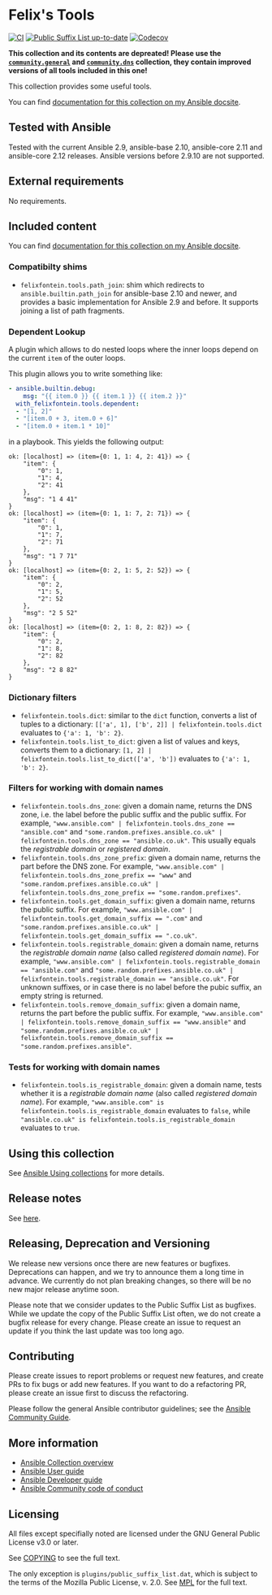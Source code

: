 # Felix's Tools
[![CI](https://github.com/felixfontein/ansible-tools/workflows/CI/badge.svg?branch=main)](https://github.com/felixfontein/ansible-tools/actions?query=workflow%3A%22CI%22+branch%3Amain)
[![Public Suffix List up-to-date](https://github.com/felixfontein/ansible-tools/workflows/Check%20for%20Public%20Suffix%20List%20updates/badge.svg?branch=main)](https://github.com/felixfontein/ansible-tools/actions?query=workflow%3A%22Check+for+Public+Suffix+List+updates%22+branch%3Amain)
[![Codecov](https://img.shields.io/codecov/c/github/felixfontein/ansible-tools)](https://codecov.io/gh/felixfontein/ansible-tools)

**This collection and its contents are depreated! Please use the [`community.general`](https://galaxy.ansible.com/community/general) and [`community.dns`](https://galaxy.ansible.com/community/dns) collection, they contain improved versions of all tools included in this one!**

This collection provides some useful tools.

You can find [documentation for this collection on my Ansible docsite](https://ansible.fontein.de/collections/felixfontein/tools/).

## Tested with Ansible

Tested with the current Ansible 2.9, ansible-base 2.10, ansible-core 2.11 and ansible-core 2.12 releases. Ansible versions before 2.9.10 are not supported.

## External requirements

No requirements.

## Included content

You can find [documentation for this collection on my Ansible docsite](https://ansible.fontein.de/collections/felixfontein/tools/).

### Compatibilty shims

- `felixfontein.tools.path_join`: shim which redirects to `ansible.builtin.path_join` for ansible-base 2.10 and newer, and provides a basic implementation for Ansible 2.9 and before. It supports joining a list of path fragments.

### Dependent Lookup

A plugin which allows to do nested loops where the inner loops depend on the current `item` of the outer loops.

This plugin allows you to write something like:

```yaml
- ansible.builtin.debug:
    msg: "{{ item.0 }} {{ item.1 }} {{ item.2 }}"
  with_felixfontein.tools.dependent:
  - "[1, 2]"
  - "[item.0 + 3, item.0 + 6]"
  - "[item.0 + item.1 * 10]"
```

in a playbook. This yields the following output:

```
ok: [localhost] => (item={0: 1, 1: 4, 2: 41}) => {
    "item": {
        "0": 1,
        "1": 4,
        "2": 41
    },
    "msg": "1 4 41"
}
ok: [localhost] => (item={0: 1, 1: 7, 2: 71}) => {
    "item": {
        "0": 1,
        "1": 7,
        "2": 71
    },
    "msg": "1 7 71"
}
ok: [localhost] => (item={0: 2, 1: 5, 2: 52}) => {
    "item": {
        "0": 2,
        "1": 5,
        "2": 52
    },
    "msg": "2 5 52"
}
ok: [localhost] => (item={0: 2, 1: 8, 2: 82}) => {
    "item": {
        "0": 2,
        "1": 8,
        "2": 82
    },
    "msg": "2 8 82"
}
```

### Dictionary filters

- `felixfontein.tools.dict`: similar to the `dict` function, converts a list of tuples to a dictionary: `[['a', 1], ['b', 2]] | felixfontein.tools.dict` evaluates to `{'a': 1, 'b': 2}`.
- `felixfontein.tools.list_to_dict`: given a list of values and keys, converts them to a dictionary: `[1, 2] | felixfontein.tools.list_to_dict(['a', 'b'])` evaluates to `{'a': 1, 'b': 2}`.

### Filters for working with domain names

- `felixfontein.tools.dns_zone`: given a domain name, returns the DNS zone, i.e. the label before the public suffix and the public suffix. For example, `"www.ansible.com" | felixfontein.tools.dns_zone == "ansible.com"` and `"some.random.prefixes.ansible.co.uk" | felixfontein.tools.dns_zone == "ansible.co.uk"`. This usually equals the *registrable domain* or *registered domain*.
- `felixfontein.tools.dns_zone_prefix`: given a domain name, returns the part before the DNS zone. For example, `"www.ansible.com" | felixfontein.tools.dns_zone_prefix == "www"` and `"some.random.prefixes.ansible.co.uk" | felixfontein.tools.dns_zone_prefix == "some.random.prefixes"`.
- `felixfontein.tools.get_domain_suffix`: given a domain name, returns the public suffix. For example, `"www.ansible.com" | felixfontein.tools.get_domain_suffix == ".com"` and `"some.random.prefixes.ansible.co.uk" | felixfontein.tools.get_domain_suffix == ".co.uk"`.
- `felixfontein.tools.registrable_domain`: given a domain name, returns the *registrable domain name* (also called *registered domain name*). For example, `"www.ansible.com" | felixfontein.tools.registrable_domain == "ansible.com"` and `"some.random.prefixes.ansible.co.uk" | felixfontein.tools.registrable_domain == "ansible.co.uk"`. For unknown suffixes, or in case there is no label before the pubic suffix, an empty string is returned.
- `felixfontein.tools.remove_domain_suffix`: given a domain name, returns the part before the public suffix. For example, `"www.ansible.com" | felixfontein.tools.remove_domain_suffix == "www.ansible"` and `"some.random.prefixes.ansible.co.uk" | felixfontein.tools.remove_domain_suffix == "some.random.prefixes.ansible"`.

### Tests for working with domain names

- `felixfontein.tools.is_registrable_domain`: given a domain name, tests whether it is a *registrable domain name* (also called *registered domain name*). For example, `"www.ansible.com" is felixfontein.tools.is_registrable_domain` evaluates to `false`, while `"ansible.co.uk" is felixfontein.tools.is_registrable_domain` evaluates to `true`.

## Using this collection

See [Ansible Using collections](https://docs.ansible.com/ansible/latest/user_guide/collections_using.html) for more details.

## Release notes

See [here](https://github.com/felixfontein/ansible-tools/tree/main/CHANGELOG.rst).

## Releasing, Deprecation and Versioning

We release new versions once there are new features or bugfixes. Deprecations can happen, and we try to announce them a long time in advance. We currently do not plan breaking changes, so there will be no new major release anytime soon.

Please note that we consider updates to the Public Suffix List as bugfixes. While we update the copy of the Public Suffix List often, we do not create a bugfix release for every change. Please create an issue to request an update if you think the last update was too long ago.

## Contributing

Please create issues to report problems or request new features, and create PRs to fix bugs or add new features. If you want to do a refactoring PR, please create an issue first to discuss the refactoring.

Please follow the general Ansible contributor guidelines; see the [Ansible Community Guide](https://docs.ansible.com/ansible/latest/community/index.html).

## More information

- [Ansible Collection overview](https://github.com/ansible-collections/overview)
- [Ansible User guide](https://docs.ansible.com/ansible/latest/user_guide/index.html)
- [Ansible Developer guide](https://docs.ansible.com/ansible/latest/dev_guide/index.html)
- [Ansible Community code of conduct](https://docs.ansible.com/ansible/latest/community/code_of_conduct.html)

## Licensing

All files except specifially noted are licensed under the GNU General Public License v3.0 or later.

See [COPYING](https://www.gnu.org/licenses/gpl-3.0.txt) to see the full text.

The only exception is `plugins/public_suffix_list.dat`, which is subject to the terms of the Mozilla Public License, v. 2.0. See [MPL](https://mozilla.org/MPL/2.0/) for the full text.
